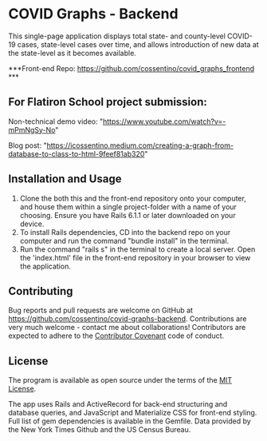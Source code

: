 # COVID Graphs - Backend

This single-page application displays total state- and county-level COVID-19 cases, state-level cases over time, and allows introduction of new data at the state-level as it becomes available. 

***Front-end Repo: https://github.com/cossentino/covid_graphs_frontend ***

## For Flatiron School project submission:
    
   Non-technical demo video: "https://www.youtube.com/watch?v=-mPmNgSy-No"
   
   Blog post: "https://icossentino.medium.com/creating-a-graph-from-database-to-class-to-html-9feef81ab320"
    
## Installation and Usage

1) Clone the both this and the front-end repository onto your computer, and house them within a single project-folder with a name of your choosing. Ensure you have Rails 6.1.1 or later downloaded on your device.
2) To install Rails dependencies, CD into the backend repo on your computer and run the command "bundle install" in the terminal.
3) Run the command "rails s" in the terminal to create a local server. Open the 'index.html' file in the front-end repository in your browser to view the application.


## Contributing

Bug reports and pull requests are welcome on GitHub at https://github.com/cossentino/covid-graphs-backend. Contributions are very much welcome - contact me about collaborations! Contributors are expected to adhere to the [Contributor Covenant](https://www.contributor-covenant.org/) code of conduct.

## License

The program is available as open source under the terms of the [MIT License](http://opensource.org/licenses/MIT).


The app uses Rails and ActiveRecord for back-end structuring and database queries, and JavaScript and Materialize CSS for front-end styling. Full list of gem dependencies is available in the Gemfile. Data provided by the New York Times Github and the US Census Bureau.
